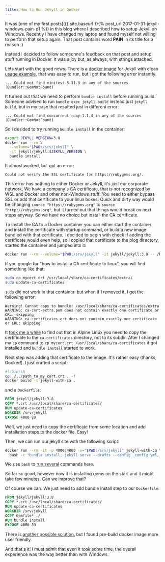 ```yaml
---
title: How to Run Jekyll in Docker
---
```


It was [one of my first posts]({{ site.baseurl }}{% post_url 2017-01-31-jekyll-windows-pain-p1 %}) in 
this blog where I described how to setup Jekyll on Windows. Recently I have changed my laptop
and found myself not willing to perform that setup again. That post contains word
**PAIN** in its title for a reason :)

Instead I decided to follow someonne's feedback on that post and setup stuff running in Docker.
It was a joy but, as always, with strings attached.

Lets start with the good news. There is a [docker image](https://hub.docker.com/r/jekyll/jekyll/)
for Jekyll with clean [usage example](https://github.com/envygeeks/jekyll-docker/blob/master/README.md#usage),
that was easy to run, but I got the following error instantly:

```text
... Could not find minitest-5.11.3 in any of the sources (Bundler::GemNotFound)
```

It turned out that we need to perform `bundle install` before running build. Someone advised to
run `bundle exec jekyll build` instead just `jekyll build`, but in my case that resulted just in
different error: 

```text
... Could not find concurrent-ruby-1.1.4 in any of the sources (Bundler::GemNotFound)
```

So I desided to try running `bundle install` in the container:  

```bash
export JEKYLL_VERSION=3.8
docker run --rm \
  --volume="$PWD:/srv/jekyll" \
  -it jekyll/jekyll:$JEKYLL_VERSION \
  bundle install
```

It almost worked, but got an error:

```text
Could not verify the SSL certificate for https://rubygems.org/.
```

This error has nothing to either Docker or Jekyll, it's just our corporate network. We have a company's CA certificate,
that is not recognized by WSL and Docker and other non-Windows stuff. You need to either bypass SSL or add that 
certificate to your linux boxes. Quick and dirty way would be changing `source "https://rubygems.org"` to 
`source "http://rubygems.org"`, but it turned out that things would break on next steps anyway. So we have no choice 
but install the CA certificate.

To install the CA to a Docker container you can either start the container and install the certificate with 
startup command, or build a new image bundled with that certificate. I decided to begin with check if adding the
certificate would even help, so I copied that certificate to the blog directory, started the container and jumped into it:

```bash
docker run --rm --volume="$PWD:/srv/jekyll" -it jekyll/jekyll:3.8 -- /bin/bash
```

If you google for "how to install a CA certificate to linux", you will find something like that:

```bash
sudo cp mycert.crt /usr/local/share/ca-certificates/extra/
sudo update-ca-certificates
```

`sudo` did not work in that container, but when if I removed it, I got the following error:

```text
Warning! Cannot copy to bundle: /usr/local/share/ca-certificates/extra
WARNING: ca-cert-extra.pem does not contain exactly one certificate or CRL: skipping
WARNING: ca-certificates.crt does not contain exactly one certificate or CRL: skipping
```

It [took me a while](https://github.com/gliderlabs/docker-alpine/issues/260#issuecomment-351128828)
to find out that in Alpine Linux you need to copy the certificate to the `ca-certificates` directory, not
to its subdir. After I changed my `cp` command to `cp mycert.crt /usr/local/share/ca-certificates`
it got installed and `bundle install` started to work.

Next step was adding that certificate to the image. It's rather easy (thanks, Docker!). I just crafted a 
script:

```bash
#!/bin/sh
cp  /../path_to_my_cert.crt . -f
docker build -t jekyll-with-ca .
```

and a `Dockerfile`:

```Dockerfile
FROM jekyll/jekyll:3.8
COPY *.crt /usr/local/share/ca-certificates/
RUN update-ca-certificates
WORKDIR /srv/jekyll
EXPOSE 4000 80
```

Well, we just need to copy the certificate from some location and add installation steps to the docker file.
Easy!

Then, we can run our jekyll site with the following script:

```bash
docker run --rm -it -p 4000:4000 -v="$PWD:/srv/jekyll" jekyll-with-ca \
  bash -c "bundle install; jekyll serve --drafts --config _config.yml,_config.dev.yml"
```

We use `bash` to [run several](https://stackoverflow.com/a/28490909/229949) commands here.

So far so good, however now it is installing gems on the start and it might take few minutes. Can we improve that? 

Of course we can. We just need to add bundle install step to our `Dockerfile`:

```Dockerfile
FROM jekyll/jekyll:3.8
COPY *.crt /usr/local/share/ca-certificates/
RUN update-ca-certificates
WORKDIR /srv/jekyll
COPY Gemfile* ./
RUN bundle install
EXPOSE 4000 80
```

There is [another possible solution](https://github.com/markkimsal/docker-jekyll_plus#install-gems), but I
found pre-build docker image more user friendly. 

And that's it! I must admit that even it took some time, the overall experience was the way
better than with Windows.